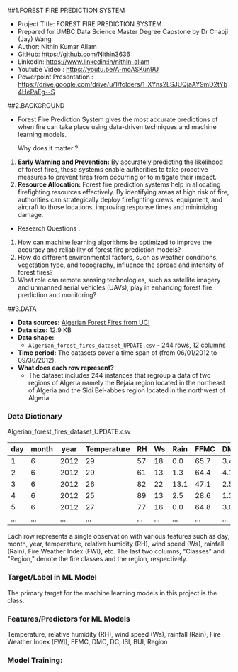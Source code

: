 ##1.FOREST FIRE PREDICTION SYSTEM

- Project Title: FOREST FIRE PREDICTION SYSTEM
- Prepared for UMBC Data Science Master Degree Capstone by Dr Chaoji (Jay) Wang 
- Author: Nithin Kumar Allam
- GitHub: https://github.com/Nithin3636
- Linkedin: https://www.linkedin:in/nithin-allam
- Youtube Video : https://youtu.be/A-moASKun9U
-  Powerpoint Presentation : https://drive.google.com/drive/u/1/folders/1_XYns2LSJUQjaAY9mD2tYb4HePaEg--S


##2.BACKGROUND


* Forest Fire Prediction System gives the most accurate predictions of when fire can take place using data-driven techniques and machine learning models.

   Why does it matter ?

1. **Early Warning and Prevention:** By accurately predicting the likelihood of forest fires, these systems enable authorities to take proactive measures to prevent fires from occurring or to mitigate their impact. 
2. **Resource Allocation:** Forest fire prediction systems help in allocating firefighting resources effectively. By identifying areas at high risk of fire, authorities can strategically deploy firefighting crews, equipment, and aircraft to those locations, improving response times and minimizing damage.


* Research Questions :

1. How can machine learning algorithms be optimized to improve the accuracy and reliability of forest fire prediction models?
2. How do different environmental factors, such as weather conditions, vegetation type, and topography, influence the spread and intensity of forest fires?
3.  What role can remote sensing technologies, such as satellite imagery and unmanned aerial vehicles (UAVs), play in enhancing forest fire prediction and monitoring?



##3.DATA

- **Data sources:** [Algerian Forest Fires from UCI](https://archive.ics.uci.edu/dataset/547/algerian+forest+fires+dataset)
- **Data size:** 12.9 KB
- **Data shape:** 
  - `Algerian_forest_fires_dataset_UPDATE.csv` - 244 rows, 12 columns
- **Time period:** The datasets cover a time span of (from 06/01/2012 to 09/30/2012).
- **What does each row represent?**
  - The dataset includes 244 instances that regroup a data of two regions of Algeria,namely the Bejaia region located in the northeast of Algeria and the Sidi Bel-abbes region located in the northwest of Algeria.

### Data Dictionary

Algerian_forest_fires_dataset_UPDATE.csv

| day | month | year | Temperature | RH | Ws | Rain | FFMC | DMC | DC | ISI | BUI | FWI | Classes | Region |
|-----|-------|------|-------------|----|----|------|------|-----|----|-----|-----|-----|---------|--------|
| 1   | 6     | 2012 | 29          | 57 | 18 | 0.0  | 65.7 | 3.4 | 7.6 | 1.3 | 3.4 | 0.5 | 0       | 1      |
| 2   | 6     | 2012 | 29          | 61 | 13 | 1.3  | 64.4 | 4.1 | 7.6 | 1.0 | 3.9 | 0.4 | 0       | 1      |
| 3   | 6     | 2012 | 26          | 82 | 22 | 13.1 | 47.1 | 2.5 | 7.1 | 0.3 | 2.7 | 0.1 | 0       | 1      |
| 4   | 6     | 2012 | 25          | 89 | 13 | 2.5  | 28.6 | 1.3 | 6.9 | 0.0 | 1.7 | 0.0 | 0       | 1      |
| 5   | 6     | 2012 | 27          | 77 | 16 | 0.0  | 64.8 | 3.0 | 14.2| 1.2 | 3.9 | 0.5 | 0       | 1      |
| ... | ...   | ...  | ...         | ...| ...| ...  | ...  | ... | ... | ... | ... | ... | ...     | ...    |

Each row represents a single observation with various features such as day, month, year, temperature, relative humidity (RH), wind speed (Ws), rainfall (Rain), Fire Weather Index (FWI), etc. The last two columns, "Classes" and "Region," denote the fire classes and the region, respectively.
  
  
### Target/Label in ML Model
The primary target for the machine learning models in this project is the class. 

### Features/Predictors for ML Models
Temperature, relative humidity (RH), wind speed (Ws), rainfall (Rain), Fire Weather Index (FWI), FFMC, DMC, DC, ISI, BUI, Region


### Model Training:
